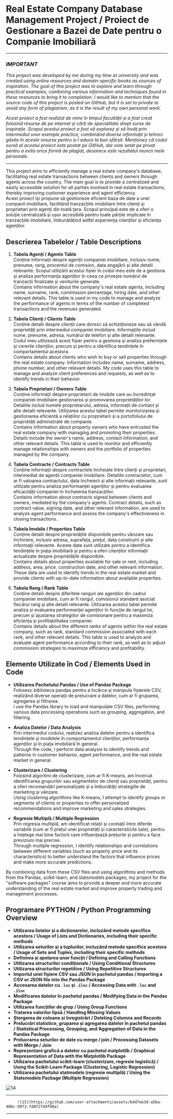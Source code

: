 # **Real Estate Company Database Management Project / Proiect de Gestionare a Bazei de Date pentru o Companie Imobiliară**

*******************************************************
### *IMPORTANT*
*This project was developed by me during my time at university and was created using online resources and domain-specific books as sources of inspiration. The goal of this project was to explore and learn through practical examples, combining various information and techniques found in these resources to bring it to completion. I would like to mention that the source code of this project is posted on GitHub, but it is set to private to avoid any form of plagiarism, as it is the result of my own personal work.*

*Acest proiect a fost realizat de mine în timpul facultății și a fost creat folosind resurse de pe internet și cărți de specialitate drept surse de inspirație. Scopul acestui proiect a fost să explorez și să învăț prin intermediul unor exemple practice, combinând diverse informații și tehnici găsite în aceste resurse pentru a-l aduce la bun sfârșit. Menționez că codul sursă al acestui proiect este postat pe GitHub, dar este setat pe privat pentru a evita orice formă de plagiat, deoarece este rezultatul muncii mele personale.*
*******************************************************

This project aims to efficiently manage a real estate company's database, facilitating real estate transactions between clients and owners through agents across the country. The main goal is to provide a centralized and easily accessible solution for all parties involved in real estate transactions, thereby improving customer experience and agent efficiency.                     
Acest proiect își propune să gestioneze eficient baza de date a unei companii imobiliare, facilitând tranzacțiile imobiliare între clienți și proprietari prin agenți din toată țara. Scopul principal este de a oferi o soluție centralizată și ușor accesibilă pentru toate părțile implicate în tranzacțiile imobiliare, îmbunătățind astfel experiența clienților și eficiența agenților.

## **Descrierea Tabelelor / Table Descriptions**

1. **Tabela Agenți / Agents Table**  
   Conține informații despre agenții companiei imobiliare, inclusiv nume, prenume, rang, procentul de comision, data angajării și alte detalii relevante. Scopul utilizării acestui fișier în codul meu este de a gestiona și analiza performanța agenților în ceea ce privește numărul de tranzacții finalizate și veniturile generate.  
   Contains information about the company's real estate agents, including name, surname, rank, commission percentage, hiring date, and other relevant details. This table is used in my code to manage and analyze the performance of agents in terms of the number of completed transactions and the revenues generated.

2. **Tabela Clienți / Clients Table**  
   Conține detalii despre clienții care doresc să achiziționeze sau să vândă proprietăți prin intermediul companiei imobiliare. Informațiile includ nume, prenume, adresa, numărul de telefon și alte detalii relevante. Codul meu utilizează acest fișier pentru a gestiona și analiza preferințele și cererile clienților, precum și pentru a identifica tendințele în comportamentul acestora.  
   Contains details about clients who wish to buy or sell properties through the real estate company. Information includes name, surname, address, phone number, and other relevant details. My code uses this table to manage and analyze client preferences and requests, as well as to identify trends in their behavior.

3. **Tabela Proprietari / Owners Table**  
   Conține informații despre proprietarii de imobile care au încredințat companiei imobiliare gestionarea și promovarea proprietăților lor. Detaliile includ numele proprietarului, adresa, informații de contact și alte detalii relevante. Utilizarea acestui tabel permite monitorizarea și gestionarea eficientă a relațiilor cu proprietarii și a portofoliului de proprietăți administrate de companie.  
   Contains information about property owners who have entrusted the real estate company with managing and promoting their properties. Details include the owner's name, address, contact information, and other relevant details. This table is used to monitor and efficiently manage relationships with owners and the portfolio of properties managed by the company.

4. **Tabela Contracte / Contracts Table**  
   Conține informații despre contractele încheiate între clienți și proprietari, intermediat de agenții companiei imobiliare. Detaliile contractelor, cum ar fi valoarea contractului, data încheierii și alte informații relevante, sunt utilizate pentru analiza performanței agenților și pentru evaluarea eficacității companiei în încheierea tranzacțiilor.  
   Contains information about contracts signed between clients and owners, mediated by the company's agents. Contract details, such as contract value, signing date, and other relevant information, are used to analyze agent performance and assess the company's effectiveness in closing transactions.

5. **Tabela Imobile / Properties Table**  
   Conține detalii despre proprietățile disponibile pentru vânzare sau închiriere, inclusiv adresa, suprafața, prețul, data construirii și alte informații relevante. Aceste date sunt utilizate pentru a identifica tendințele în piața imobiliară și pentru a oferi clienților informații actualizate despre proprietățile disponibile.  
   Contains details about properties available for sale or rent, including address, area, price, construction date, and other relevant information. These data are used to identify trends in the real estate market and provide clients with up-to-date information about available properties.

6. **Tabela Rang / Rank Table**  
   Conține detalii despre diferitele ranguri ale agenților din cadrul companiei imobiliare, cum ar fi rangul, comisionul standard asociat fiecărui rang și alte detalii relevante. Utilizarea acestui tabel permite analiza și evaluarea performanței agenților în funcție de rangul lor, precum și ajustarea strategiilor de comisionare pentru a maximiza eficiența și profitabilitatea companiei.  
   Contains details about the different ranks of agents within the real estate company, such as rank, standard commission associated with each rank, and other relevant details. This table is used to analyze and evaluate agent performance according to their rank, as well as to adjust commission strategies to maximize efficiency and profitability.

## **Elemente Utilizate în Cod / Elements Used in Code**

- **Utilizarea Pachetului Pandas / Use of Pandas Package**  
  Folosesc biblioteca pandas pentru a încărca și manipula fișierele CSV, realizând diverse operații de prelucrare a datelor, cum ar fi gruparea, agregarea și filtrarea.  
  I use the Pandas library to load and manipulate CSV files, performing various data processing operations such as grouping, aggregation, and filtering.

- **Analiza Datelor / Data Analysis**  
  Prin intermediul codului, realizez analiza datelor pentru a identifica tendințele și modelele în comportamentul clienților, performanța agenților și în piața imobiliară în general.  
  Through the code, I perform data analysis to identify trends and patterns in customer behavior, agent performance, and the real estate market in general.

- **Clusterizare / Clustering**  
  Folosind algoritmi de clusterizare, cum ar fi K-means, am încercat identificarea grupurilor sau segmentelor de clienți sau proprietăți, pentru a oferi recomandări personalizate și a îmbunătăți strategiile de marketing și vânzare.  
  Using clustering algorithms like K-means, I attempt to identify groups or segments of clients or properties to offer personalized recommendations and improve marketing and sales strategies.

- **Regresie Multiplă / Multiple Regression**  
  Prin regresia multiplă, am identificat relații și corelații între diferite variabile (cum ar fi prețul unei proprietăți și caracteristicile sale), pentru a înțelege mai bine factorii care influențează prețurile și pentru a face previziuni mai precise.  
  Through multiple regression, I identify relationships and correlations between different variables (such as property price and its characteristics) to better understand the factors that influence prices and make more accurate predictions.

By combining data from these CSV files and using algorithms and methods from the Pandas, scikit-learn, and statsmodels packages, my project for the "software packages" course aims to provide a deeper and more accurate understanding of the real estate market and improve property trading and management processes.

## **Programare PYTHON / Python Programming Overview**

- **Utilizarea listelor și a dicționarelor, incluzând metode specifice acestora / Usage of Lists and Dictionaries, including their specific methods**
- **Utilizarea seturilor și a tuplurilor, incluzând metode specifice acestora / Usage of Sets and Tuples, including their specific methods**
- **Definirea și apelarea unor funcții / Defining and Calling Functions**
- **Utilizarea structurilor condiționale / Using Conditional Structures**
- **Utilizarea structurilor repetitive / Using Repetitive Structures**
- **Importul unei fișiere CSV sau JSON în pachetul pandas / Importing a CSV or JSON file into the Pandas Package**
- **Accesarea datelor cu `.loc` și `.iloc` / Accessing Data with `.loc` and `.iloc`**
- **Modificarea datelor în pachetul pandas / Modifying Data in the Pandas Package**
- **Utilizarea funcțiilor de grup / Using Group Functions**
- **Tratarea valorilor lipsă / Handling Missing Values**
- **Ștergerea de coloane și înregistrări / Deleting Columns and Records**
- **Prelucrări statistice, gruparea și agregarea datelor în pachetul pandas / Statistical Processing, Grouping, and Aggregation of Data in the Pandas Package**
- **Prelucrarea seturilor de date cu merge / join / Processing Datasets with Merge / Join**
- **Reprezentare grafică a datelor cu pachetul matplotlib / Graphical Representation of Data with the Matplotlib Package**
- **Utilizarea pachetului scikit-learn (clusterizare, regresie logistică) / Using the Scikit-Learn Package (Clustering, Logistic Regression)**
- **Utilizarea pachetului statmodels (regresie multiplă) / Using the Statsmodels Package (Multiple Regression)**

![14](https://github.com/user-attachments/assets/4924cde1-91c6-482a-aa2b-b11ee5170823)
*******************************************************
         ![15](https://github.com/user-attachments/assets/b4d7ee3d-a56a-406c-9973-fd0f27d4f98a)

---
